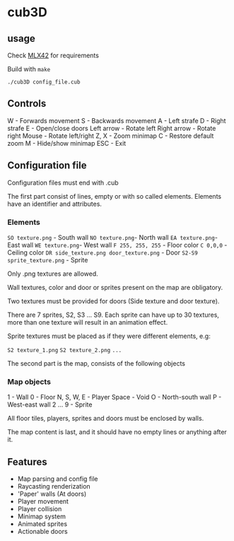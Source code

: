 # cub3D

## usage

Check [MLX42](https://github.com/codam-coding-college/MLX42) for requirements

Build with `make`

`./cub3D config_file.cub`

## Controls

W - Forwards movement
S - Backwards movement
A - Left strafe
D - Right strafe
E - Open/close doors
Left arrow - Rotate left
Right arrow - Rotate right
Mouse - Rotate left/right
Z, X - Zoom minimap
C - Restore default zoom
M - Hide/show minimap
ESC - Exit

## Configuration file

Configuration files must end with .cub

The first part consist of lines, empty or with so called elements. Elements have an identifier and attributes.

### Elements
`SO texture.png` - South wall
`NO texture.png`- North wall
`EA texture.png`- East wall
`WE texture.png`- West wall
`F 255, 255, 255` - Floor color
`C 0,0,0` - Ceiling color
`DR side_texture.png door_texture.png` - Door
`S2-S9 sprite_texture.png` - Sprite

Only .png textures are allowed.

Wall textures, color and door or sprites present on the map are obligatory.

Two textures must be provided for doors (Side texture and door texture).

There are 7 sprites, S2, S3 ... S9. Each sprite can have up to 30 textures, more than one texture will result in an animation effect.

Sprite textures must be placed as if they were different elements, e.g:

`S2 texture_1.png`
`S2 texture_2.png`
`...`

The second part is the map, consists of the following objects

### Map objects
1 - Wall
0 - Floor
N, S, W, E - Player
Space - Void
O - North-south wall
P - West-east wall
2 ... 9 - Sprite

All floor tiles, players, sprites and doors must be enclosed by walls.

The map content is last, and it should have no empty lines or anything after it.

## Features

- Map parsing and config file
- Raycasting renderization
- 'Paper' walls (At doors)
- Player movement
- Player collision
- Minimap system
- Animated sprites
- Actionable doors
